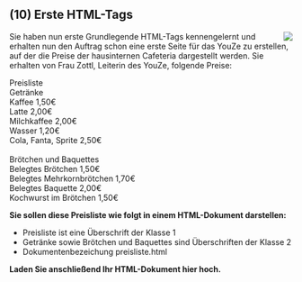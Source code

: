 <!--include-start-->
## (10) Erste HTML-Tags
<img style="float: right;" src="https://thomasbeckmann.github.io/moodle-kurse/BG-Q1/Lernsituation01/pics/SolSysLogo.png">Sie haben nun erste Grundlegende HTML-Tags kennengelernt und erhalten nun den Auftrag schon eine erste Seite für das YouZe zu erstellen, auf der die Preise der hausinternen Cafeteria dargestellt werden. Sie erhalten von Frau Zottl, Leiterin des YouZe, folgende Preise:

Preisliste<br>
Getränke<br>
Kaffee 1,50€<br>
Latte 2,00€<br>
Milchkaffee 2,00€<br>
Wasser 1,20€<br>
Cola, Fanta, Sprite 2,50€<br>
<br>
Brötchen und Baquettes<br>
Belegtes Brötchen 1,50€<br>
Belegtes Mehrkornbrötchen 1,70€<br>
Belegtes Baquette 2,00€<br>
Kochwurst im Brötchen 1,50€

**Sie sollen diese Preisliste wie folgt in einem HTML-Dokument darstellen:**<br>
- Preisliste ist eine Überschrift der Klasse 1
- Getränke sowie Brötchen und Baquettes sind Überschriften der Klasse 2
- Dokumentenbezeichung preisliste.html

**Laden Sie anschließend Ihr HTML-Dokument hier hoch.**

<!--include-end-->